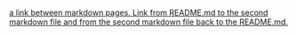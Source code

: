 [a link between markdown pages. Link from README.md to the second markdown file and from the second markdown file back to the README.md.](https://github.com/jasminetan/Challenge-Git-GitHub-and-Markdown/blob/master/README.md)
